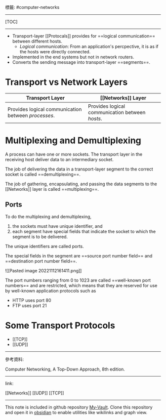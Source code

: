 標籤: #computer-networks 

---

[TOC]

---

- Transport-layer [[Protocals]] provides for ==logical communication== between different hosts.
	- *Logical communication*: From an application's percpective, it is as if the hosts were directly connected.
- Implemented in the end systems but not in network routers.
- Converts the sending message into transport-layer ==segments==.

# Transport vs Network Layers

| Transport Layer                                    | [[Networks]] Layer                              |
| -------------------------------------------------- | ----------------------------------------------- |
| Provides logical communication between *processes*. | Provides logical communication between *hosts*. |

# Multiplexing and Demultiplexing

A process can have one or more sockets. The transport layer in the receiving host deliver data to an intermediary socket.

The job of delivering the data in a transport-layer segment to the correct socket is called ==demultiplexing==.

The job of gathering, encapsulating, and passing the data segments to the [[Networks]] layer is called ==multiplexing==.

## Ports

To do the multiplexing and demultiplexing, 

1. the sockets must have unique identifier, and 
2. each segment have special fields that indicate the socket to which the segment is to be delivered.

The unique identifiers are called ports.

The special fields in the segment are ==source port number field== and ==destination port number field==.

![[Pasted image 20221112161411.png]]

The port numbers ranging from 0 to 1023 are called ==well-known port numbers== and are restricted, which means that they are reserved for use by well-known application protocols such as

- HTTP uses port 80
- FTP uses port 21

# Some Transport Protocols

- [[TCP]]
- [[UDP]]

---

參考資料:

Computer Networking, A Top-Down Approach, 8th edition.

---

link:

[[Networks]]
[[UDP]]
[[TCP]]

---

This note is included in github repository [My-Vault](https://github.com/LittleD3092/My-Vault.git). Clone this repository and open it in [obsidian](https://obsidian.md/) to enable utilities like wikilinks and graph view.